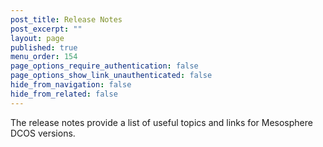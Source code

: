 ```yaml
---
post_title: Release Notes
post_excerpt: ""
layout: page
published: true
menu_order: 154
page_options_require_authentication: false
page_options_show_link_unauthenticated: false
hide_from_navigation: false
hide_from_related: false
---
```

The release notes provide a list of useful topics and links for Mesosphere DCOS versions.